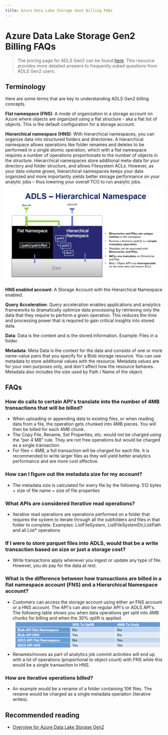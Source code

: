 ```yaml
---
title: Azure Data Lake Storage Gen2 Billing FAQs
---
```


# Azure Data Lake Storage Gen2 Billing FAQs

> The pricing page for ADLS Gen2 can be found [here](https://azure.microsoft.com/pricing/details/storage/data-lake). This resource provides more detailed answers to frequently asked questions from ADLS Gen2 users.

## Terminology
Here are some terms that are key to understanding ADLS Gen2 billing concepts. 

**Flat namespace (FNS)**: A mode of organization in a storage account on Azure where objects are organized using a flat structure - aka a flat list of objects. This is the default configuration for a storage account. 

**Hierarchical namespace (HNS)**:  With hierarchical namespaces, you can organize data into structured folders and directories.  A hierarchical namespace allows operations like folder renames and deletes to be performed in a single atomic operation, which with a flat namespace requires a number of operations proportionate to the number of objects in the structure. Hierarchical namespaces store additional meta-data for your directory and folder structure, and allows Filesystem ACLs. However, as your data volume grows, hierarchical namespaces keeps your data organized and more importantly yields better storage performance on your analytic jobs – thus lowering your overall TCO to run analytic jobs. 

![ADLS HNS](images/adls_hns.png)

**HNS enabled account**: A Storage Account with the Hierarchical Namespace enabled. 

**Query Acceleration**: Query acceleration enables applications and analytics frameworks to dramatically optimize data processing by retrieving only the data that they require to perform a given operation. This reduces the time and processing power that is required to gain critical insights into stored data. 

**Data**: Data is the content and is the stored information. Example: Files in a folder.

**Metadata**: Meta Data is the context for the data and consists of one or more name-value pairs that you specify for a Blob storage resource. You can use metadata to store additional values with the resource. Metadata values are for your own purposes only, and don't affect how the resource behaves. Metadata also includes the size used by Path / Name of the object. 

## FAQs

### How do calls to certain API's translate into the number of 4MB transactions that will be billed?

* When uploading or appending data to existing files, or when reading data from a file, the operation gets chunked into 4MB pieces. You will then be billed for each 4MB chunk.   
* The Copy File, Rename, Set Properties, etc. would not be charged using the “per 4 MB” rule. They are not free operations but would be charged as a single transaction. 
* For files < 4MB, a full transaction will be charged for each file. It is recommended to write larger files as they will yield better analytics performance and are more cost effective.   

### How can I figure out the metadata size for my account?

* The metadata size is calculated for every file by the following: 512 bytes + size of file name + size of file properties    
   
### What APIs are considered Iterative read operations? 

* Iterative read operations are operations performed on a folder that requires the system to iterate through all the subfolders and files in that folder to complete. Examples: ListFileSystem, ListFileSystemDir,ListPath and all List* operations 

### If I were to store parquet files into ADLS, would that be a write transaction based on size or just a storage cost? 

* Write transactions apply whenever you ingest or update any type of file. However, you do pay for the data at rest. 

### What is the difference between how transactions are billed in a flat namespace account (FNS) and a Hierarchical Namespace account? 

* Customers can access the storage account using either an FNS account or a HNS account. The API's can also be regular API's or ADLS API's. The following table shows you when data operations get split into 4MB chunks for billing and when the 30% uplift is applied.  
   ![Billing Chart](images/billing_uplift_chart.png)
* Renames/moves as part of analytics job commit activities will end up with a lot of operations (proportional to object count) with FNS while this would be a single transaction in HNS. 
   
### How are iterative operations billed? 

* An example would be a rename of a folder containing 10K files. The rename would be charged as a single metadata operation (iterative writes). 

## Recommended reading
- [Overview for Azure Data Lake Storage Gen2](https://docs.microsoft.com/azure/storage/blobs/data-lake-storage-introduction)


